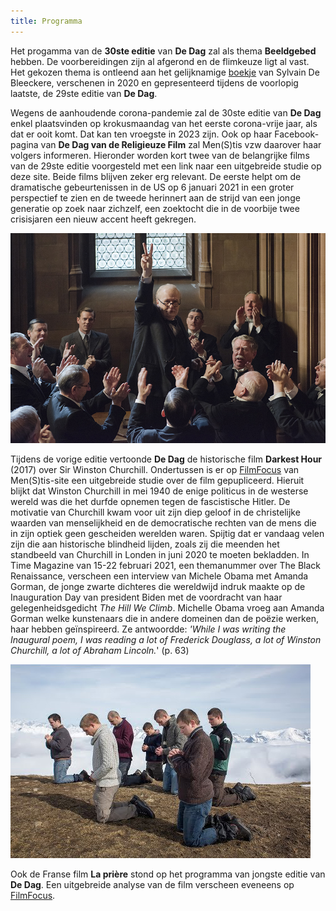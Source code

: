 ```yaml
---
title: Programma 
---
```


Het progamma van de **30ste editie** van **De Dag** zal als thema **Beeldgebed** hebben. De voorbereidingen zijn al afgerond en de flimkeuze ligt al vast. Het gekozen thema is ontleend aan het gelijknamige  [boekje](http://www.menstis.be/webshop/Beeldgebed/) van Sylvain De Bleeckere, verschenen in 2020 en gepresenteerd tijdens de voorlopig laatste, de 29ste editie van **De Dag**. 

 Wegens de aanhoudende corona-pandemie zal de 30ste editie van **De Dag** enkel plaatsvinden op krokusmaandag van het eerste corona-vrije jaar, als dat er ooit komt. Dat kan ten vroegste in 2023 zijn. Ook op haar Facebook-pagina van **De Dag van de Religieuze Film** zal Men(S)tis vzw daarover haar volgers informeren. Hieronder worden kort twee van de belangrijke films van de 29ste editie voorgesteld met een link naar een uitgebreide studie op deze site. Beide films blijven zeker erg relevant. De eerste helpt om de dramatische gebeurtenissen in de US op 6 januari 2021 in een groter perspectief te zien en de tweede herinnert aan de strijd van een jonge generatie op zoek naar zichzelf, een zoektocht die in de voorbije twee crisisjaren een nieuw accent heeft gekregen.


<img src="dh.jpg">

Tijdens de vorige editie vertoonde **De Dag** de historische film **Darkest Hour** (2017) over Sir Winston Churchill. Ondertussen is er op [FilmFocus](http://www.menstis.be/film-focus/darkesthour/) van Men(S)tis-site een uitgebreide studie over de film gepupliceerd. Hieruit blijkt dat Winston Churchill in mei 1940 de enige politicus in de westerse wereld was die het durfde opnemen tegen de fascistische Hitler. De motivatie van Churchill kwam voor uit zijn diep geloof in de christelijke waarden van menselijkheid en de democratische rechten van de mens die in zijn optiek geen gescheiden werelden waren. Spijtig dat er vandaag velen zijn die aan historische blindheid lijden, zoals zij die meenden het standbeeld van Churchill in Londen in juni 2020 te moeten bekladden. In Time Magazine van 15-22 februari 2021, een themanummer over The Black Renaissance, verscheen een interview van Michele Obama met Amanda Gorman, de jonge zwarte dichteres die wereldwijd indruk maakte op de Inauguration Day van president Biden met de voordracht van haar gelegenheidsgedicht _The Hill We Climb_. Michelle Obama vroeg aan Amanda Gorman welke kunstenaars die in andere domeinen dan de poëzie werken, haar hebben geïnspireerd. Ze antwoordde: _'While I was writing the Inaugural poem, I was reading a lot of Frederick Douglass, a lot of Winston Churchill, a lot of Abraham Lincoln._' (p. 63)

<img src="lp.jpg">

Ook de Franse film **La prière** stond op het programma van jongste editie van **De Dag**. Een uitgebreide analyse van de film verscheen eveneens op [FilmFocus](http://www.menstis.be/film-focus/priere/). 



